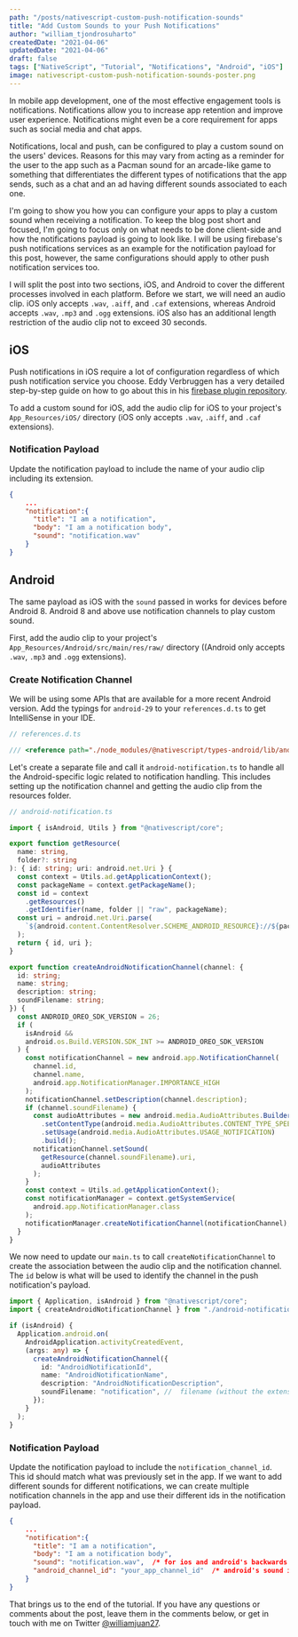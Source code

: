 ```yaml
---
path: "/posts/nativescript-custom-push-notification-sounds"
title: "Add Custom Sounds to your Push Notifications"
author: "william_tjondrosuharto"
createdDate: "2021-04-06"
updatedDate: "2021-04-06"
draft: false
tags: ["NativeScript", "Tutorial", "Notifications", "Android", "iOS"]
image: nativescript-custom-push-notification-sounds-poster.png
---
```


In mobile app development, one of the most effective engagement tools is notifications. Notifications allow you to increase app retention and improve user experience. Notifications might even be a core requirement for apps such as social media and chat apps.

Notifications, local and push, can be configured to play a custom sound on the users' devices. Reasons for this may vary from acting as a reminder for the user to the app such as a Pacman sound for an arcade-like game to something that differentiates the different types of notifications that the app sends, such as a chat and an ad having different sounds associated to each one.

I'm going to show you how you can configure your apps to play a custom sound when receiving a notification. To keep the blog post short and focused, I'm going to focus only on what needs to be done client-side and how the notifications payload is going to look like. I will be using firebase's push notifications services as an example for the notification payload for this post, however, the same configurations should apply to other push notification services too.

I will split the post into two sections, iOS, and Android to cover the different processes involved in each platform. Before we start, we will need an audio clip. iOS only accepts `.wav`, `.aiff`, and `.caf` extensions, whereas Android accepts `.wav`, `.mp3` and `.ogg` extensions. iOS also has an additional length restriction of the audio clip not to exceed 30 seconds.

## iOS

Push notifications in iOS require a lot of configuration regardless of which push notification service you choose. Eddy Verbruggen has a very detailed step-by-step guide on how to go about this in his [firebase plugin repository](https://github.com/EddyVerbruggen/nativescript-plugin-firebase/blob/master/docs/MESSAGING.md#ios).

To add a custom sound for iOS, add the audio clip for iOS to your project's `App_Resources/iOS/` directory (iOS only accepts `.wav`, `.aiff`, and `.caf` extensions).

### Notification Payload

Update the notification payload to include the name of your audio clip including its extension.

```JSON
{
    ...
    "notification":{
      "title": "I am a notification",
      "body": "I am a notification body",
      "sound": "notification.wav"
    }
}
```

## Android

The same payload as iOS with the `sound` passed in works for devices before Android 8. Android 8 and above use notification channels to play custom sound.

First, add the audio clip to your project's `App_Resources/Android/src/main/res/raw/` directory ((Android only accepts `.wav`, `.mp3` and `.ogg` extensions).

### Create Notification Channel

We will be using some APIs that are available for a more recent Android version. Add the typings for `android-29` to your `references.d.ts` to get IntelliSense in your IDE.

```typescript
// references.d.ts

/// <reference path="./node_modules/@nativescript/types-android/lib/android-29.d.ts" />
```

Let's create a separate file and call it `android-notification.ts` to handle all the Android-specific logic related to notification handling. This includes setting up the notification channel and getting the audio clip from the resources folder.

```typescript
// android-notification.ts

import { isAndroid, Utils } from "@nativescript/core";

export function getResource(
  name: string,
  folder?: string
): { id: string; uri: android.net.Uri } {
  const context = Utils.ad.getApplicationContext();
  const packageName = context.getPackageName();
  const id = context
    .getResources()
    .getIdentifier(name, folder || "raw", packageName);
  const uri = android.net.Uri.parse(
    `${android.content.ContentResolver.SCHEME_ANDROID_RESOURCE}://${packageName}/${id}`
  );
  return { id, uri };
}

export function createAndroidNotificationChannel(channel: {
  id: string;
  name: string;
  description: string;
  soundFilename: string;
}) {
  const ANDROID_OREO_SDK_VERSION = 26;
  if (
    isAndroid &&
    android.os.Build.VERSION.SDK_INT >= ANDROID_OREO_SDK_VERSION
  ) {
    const notificationChannel = new android.app.NotificationChannel(
      channel.id,
      channel.name,
      android.app.NotificationManager.IMPORTANCE_HIGH
    );
    notificationChannel.setDescription(channel.description);
    if (channel.soundFilename) {
      const audioAttributes = new android.media.AudioAttributes.Builder()
        .setContentType(android.media.AudioAttributes.CONTENT_TYPE_SPEECH)
        .setUsage(android.media.AudioAttributes.USAGE_NOTIFICATION)
        .build();
      notificationChannel.setSound(
        getResource(channel.soundFilename).uri,
        audioAttributes
      );
    }
    const context = Utils.ad.getApplicationContext();
    const notificationManager = context.getSystemService(
      android.app.NotificationManager.class
    );
    notificationManager.createNotificationChannel(notificationChannel);
  }
}
```

We now need to update our `main.ts` to call `createNotificationChannel` to create the association between the audio clip and the notification channel. The `id` below is what will be used to identify the channel in the push notification's payload.

```typescript
import { Application, isAndroid } from "@nativescript/core";
import { createAndroidNotificationChannel } from "./android-notification";

if (isAndroid) {
  Application.android.on(
    AndroidApplication.activityCreatedEvent,
    (args: any) => {
      createAndroidNotificationChannel({
        id: "AndroidNotificationId",
        name: "AndroidNotificationName",
        description: "AndroidNotificationDescription",
        soundFilename: "notification", //  filename (without the extension)
      });
    }
  );
}
```

### Notification Payload

Update the notification payload to include the `notification_channel_id`. This id should match what was previously set in the app. If we want to add different sounds for different notifications, we can create multiple notification channels in the app and use their different ids in the notification payload.

```JSON
{
    ...
    "notification":{
      "title": "I am a notification",
      "body": "I am a notification body",
      "sound": "notification.wav",  /* for ios and android's backwards compatibility */
      "android_channel_id": "your_app_channel_id"  /* android's sound is set within the app using notification channels */
    }
}
```

That brings us to the end of the tutorial. If you have any questions or comments about the post, leave them in the comments below, or get in touch with me on Twitter [@williamjuan27](https://twitter.com/williamjuan27).
